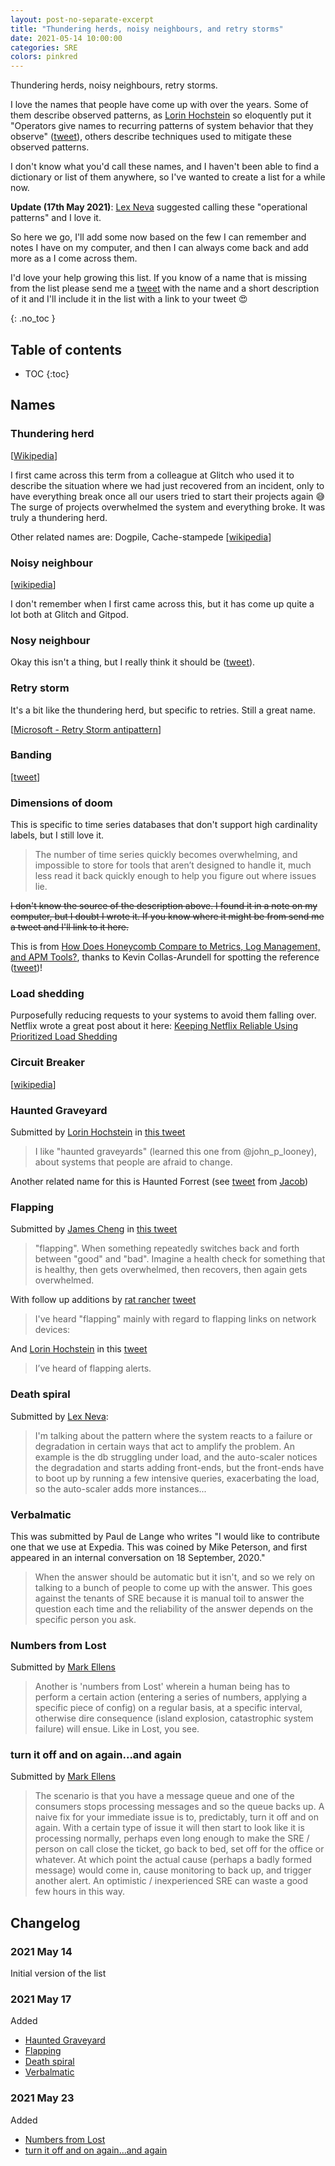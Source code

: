 ```yaml
---
layout: post-no-separate-excerpt
title: "Thundering herds, noisy neighbours, and retry storms"
date: 2021-05-14 10:00:00
categories: SRE
colors: pinkred
---
```


Thundering herds, noisy neighbours, retry storms.

I love the names that people have come up with over the years. Some of them describe observed patterns, as [Lorin Hochstein](https://surfingcomplexity.blog/) so eloquently put it "Operators give names to recurring patterns of system behavior that they observe" ([tweet](https://twitter.com/norootcause/status/1392721477447733249)), others describe techniques used to mitigate these observed patterns.

I don't know what you'd call these names, and I haven't been able to find a dictionary or list of them anywhere, so I've wanted to create a list for a while now. 

**Update (17th May 2021)**: [Lex Neva](https://sreweekly.com/bio/) suggested calling these "operational patterns" and I love it.

So here we go, I'll add some now based on the few I can remember and notes I have on my computer, and then I can always come back and add more as a I come across them.

I'd love your help growing this list. If you know of a name that is missing from the list please send me a [tweet](https://twitter.com/Mads_Hartmann) with the name and a short description of it and I'll include it in the list with a link to your tweet 😍

{: .no_toc }
## Table of contents
* TOC
{:toc}

## Names

### Thundering herd

[[Wikipedia](https://en.wikipedia.org/wiki/Thundering_herd_problem)]

I first came across this term from a colleague at Glitch who used it to describe the situation where we had just recovered from an incident, only to have everything break once all our users tried to start their projects again 😅 The surge of projects overwhelmed the system and everything broke. It was truly a thundering herd.

Other related names are: Dogpile, Cache-stampede [[wikipedia](https://en.wikipedia.org/wiki/Cache_stampede)]

### Noisy neighbour

[[wikipedia](https://en.wikipedia.org/wiki/Cloud_computing_issues)]

I don't remember when I first came across this, but it has come up quite a lot both at Glitch and Gitpod.

### Nosy neighbour

Okay this isn't a thing, but I really think it should be ([tweet](https://twitter.com/Mads_Hartmann/status/1393257951830462468)).

### Retry storm

It's a bit like the thundering herd, but specific to retries. Still a great name.

[[Microsoft - Retry Storm antipattern](https://docs.microsoft.com/en-us/azure/architecture/antipatterns/retry-storm/)]

### Banding

[[tweet](https://twitter.com/norootcause/status/1393037129870053380)]

### Dimensions of doom

This is specific to time series databases that don't support high cardinality labels, but I still love it.

> The number of time series quickly becomes overwhelming, and impossible to store for tools that aren’t designed to handle it, much less read it back quickly enough to help you figure out where issues lie.

~~I don't know the source of the description above. I found it in a note on my computer, but I doubt I wrote it. If you know where it might be from send me a tweet and I'll link to it here.~~

This is from [How Does Honeycomb Compare to Metrics, Log Management, and APM Tools?](https://www.honeycomb.io/blog/how-does-honeycomb-compare-to-metrics-log-management-and-apm-tools/), thanks to Kevin Collas-Arundell for spotting the reference ([tweet](https://twitter.com/kcollasarundell/status/1394105640293867520?s=20))!

### Load shedding

Purposefully reducing requests to your systems to avoid them falling over. Netflix wrote a great post about it here: [Keeping Netflix Reliable Using Prioritized Load Shedding](https://netflixtechblog.com/keeping-netflix-reliable-using-prioritized-load-shedding-6cc827b02f94)

### Circuit Breaker

[[wikipedia](https://en.wikipedia.org/wiki/Circuit_breaker_design_pattern)]

### Haunted Graveyard

Submitted by [Lorin Hochstein](https://twitter.com/norootcause) in [this tweet](https://twitter.com/norootcause/status/1394085634789154820?s=20)

> I like "haunted graveyards" (learned this one from @john_p_looney), about systems that people are afraid to change.

Another related name for this is Haunted Forrest (see [tweet](https://twitter.com/jhscott/status/1394089724701151234) from [Jacob](https://twitter.com/jhscott))

### Flapping

Submitted by [James Cheng](https://twitter.com/lorax_james) in [this tweet](https://twitter.com/lorax_james/status/1394090072836689921)

> "flapping". When something repeatedly switches back and forth between "good" and "bad". Imagine a health check for something that is healthy, then gets overwhelmed, then recovers, then again gets overwhelmed.

With follow up additions by [rat rancher](https://twitter.com/__eel__) [tweet](https://twitter.com/__eel__/status/1394111889571860485)

> I've heard "flapping" mainly with regard to flapping links on network devices:

And [Lorin Hochstein](https://twitter.com/norootcause) in this [tweet](https://twitter.com/norootcause/status/1394112070140841991)

> I’ve heard of flapping alerts.

### Death spiral

Submitted by [Lex Neva](https://sreweekly.com/bio/):

> I'm talking about the pattern where the system reacts to a failure or degradation in certain ways that act to amplify the problem.  An example is the db struggling under load, and the auto-scaler notices the degradation and starts adding front-ends, but the front-ends have to boot up by running a few intensive queries, exacerbating the load, so the auto-scaler adds more instances...

### Verbalmatic

This was submitted by Paul de Lange who writes "I would like to contribute one that we use at Expedia. This was coined by Mike Peterson, and first appeared in an internal conversation on 18 September, 2020."

> When the answer should be automatic but it isn't, and so we rely on talking to a bunch of people to come up with the answer. This goes against the tenants of SRE because it is manual toil to answer the question each time and the reliability of the answer depends on the specific person you ask.

### Numbers from Lost

Submitted by [Mark Ellens]

> Another is 'numbers from Lost' wherein a human being has to perform a certain action (entering a series of numbers, applying a specific piece of config) on a regular basis, at a specific interval, otherwise dire consequence (island explosion, catastrophic system failure) will ensue.  Like in Lost, you see.

### turn it off and on again...and again

Submitted by [Mark Ellens]

> The scenario is that you have a message queue and one of the consumers stops processing messages and so the queue backs up. A naive fix for your immediate issue is to, predictably, turn it off and on again.  With a certain type of issue it will then start to look like it is processing normally, perhaps even long enough to make the SRE / person on call close the ticket, go back to bed, set off for the office or whatever.  At which point the actual cause (perhaps a badly formed message) would come in, cause monitoring to back up, and trigger another alert.  An optimistic / inexperienced SRE can waste a good few hours in this way.

## Changelog

### 2021 May 14

Initial version of the list

### 2021 May 17

Added 

- [Haunted Graveyard](#haunted-graveyard)
- [Flapping](#flapping)
- [Death spiral](#death-spiral)
- [Verbalmatic](#verbalmatic)

### 2021 May 23

Added 

- [Numbers from Lost](#numbers-from-lost)
- [turn it off and on again...and again](#turn-it-off-and-on-againand-again)

<!-- Links -->
[Mark Ellens]: https://www.linkedin.com/in/mellens/